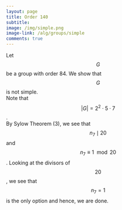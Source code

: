 ```yaml
---
layout: page
title: Order 140
subtitle: 
image: /img/simple.png
image-link: /alg/groups/simple
comments: true
---
```

Let $$G$$ be a group with order 84. We show that $$G$$ is not simple.  
Note that $$|G| = 2^2\cdot5\cdot7$$.  
By Sylow Theorem (3), we see that $$n_7 \mid 20$$ and $$n_7 \equiv 1 \mod 20$$. Looking at the divisors of $$20$$, we see that $$n_7 = 1$$ is the only option and hence, we are done.